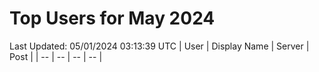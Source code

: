 # Top Users for May 2024
Last Updated: 05/01/2024 03:13:39 UTC
| User | Display Name | Server | Post |
| -- | -- | -- | -- |
